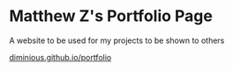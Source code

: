 # Matthew Z's Portfolio Page
A website to be used for my projects to be shown to others 

[diminious.github.io/portfolio](https://diminious.github.io/portfolio/index.html)